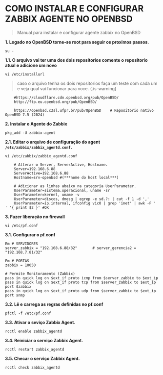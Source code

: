 # COMO INSTALAR E CONFIGURAR ZABBIX AGENTE NO OPENBSD

> Manual para instalar e configurar agente zabbix no OpenBSD

**1. Logado no OpenBSD torne-se root para seguir os proximos passos.**

```
su -
```

**1.1. O arquivo vai ter uma dos dois repositorios comente o repositorio atual e adicione um novo**

```
vi /etc/installurl
```
> caso o arquivo tenha os dois repositorios faça um teste com cada um e veja qual vai funcionar para voce.
{.is-warning}

```
	#https://cloudflare.cdn.openbsd.org/pub/OpenBSD/
	http://ftp.eu.openbsd.org/pub/OpenBSD/
	
	https://openbsd.c3sl.ufpr.br/pub/OpenBSD	# Repositorio nativo OpenBSD 7.5 (2024)
```

**2. Instalar o Agente do Zabbix**

```
pkg_add -U zabbix-agent
```

**2.1. Editar o arquivo de configuração do agent `/etc/zabbix/zabbix_agentd.conf`.**

```
vi /etc/zabbix/zabbix_agentd.conf
```

```
	# Alterar o Server, ServerActive, Hostname.
	Server=192.168.6.88
	ServerActive=192.168.6.88
	Hostname=srv-openbsd #(***nome do host local***)

	# Adicionar as linhas abaixo na categoria UserParameter.
	UserParameter=sistema.operacional, uname -sr
	UserParameter=kernel, uname -v
	UserParameter=discos, dmesg | egrep -e sd.?: | cut -f 1 -d ','
	UserParameter=ip.internal, ifconfig vic0 | grep 'inet' | awk -F ' ' '{ print $2 }' #OK
```

**3. Fazer liberação no firewall**

```
vi /etc/pf.conf
```

**3.1. Configurar  o pf.conf**


	Em # SERVIDORES
	server_zabbix = "192.168.6.88/32"		# server_gerencia2 = "192.168.7.81/32"

	Em # PORTAS
	zabbix = 10050

	# Permite Monitoramento (Zabbix)
	pass in quick log on $ext_if proto icmp from $server_zabbix to $ext_ip
	pass in quick log on $ext_if proto tcp from $server_zabbix to $ext_ip port $zabbix
	pass in quick log on $ext_if proto udp from $server_zabbix to $ext_ip port snmp


**3.2. Lê e carrega as regras definidas no pf.conf**

```
pfctl -f /etc/pf.conf
```

**3.3. Ativar o seviço Zabbix Agent.**

```
rcctl enable zabbix_agentd
```

**3.4. Reiniciar o serviço Zabbix Agent.**

```
rcctl restart zabbix_agentd
```
**3.5. Checar o serviço Zabbix Agent.**

```
rcctl check zabbix_agentd
```

